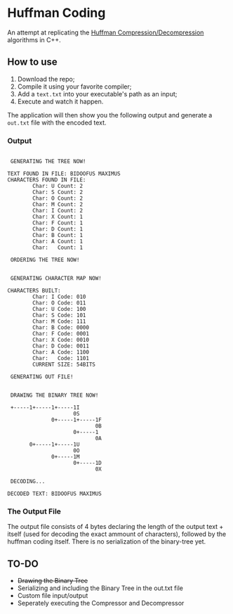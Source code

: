 

# Huffman Coding
An attempt at replicating the [Huffman Compression/Decompression](https://en.wikipedia.org/wiki/Huffman_coding#Basic_technique) algorithms in C++.

## How to use

 1. Download the repo;
 2. Compile it using your favorite compiler;
 3. Add a `text.txt` into your executable's path as an input;
 4. Execute and watch it happen.
 
 The application will then show you the following output and generate a `out.txt` file with the encoded text.

### Output

```
    
 GENERATING THE TREE NOW!

TEXT FOUND IN FILE: BIDOOFUS MAXIMUS
CHARACTERS FOUND IN FILE:
        Char: U Count: 2
        Char: S Count: 2
        Char: O Count: 2
        Char: M Count: 2
        Char: I Count: 2
        Char: X Count: 1
        Char: F Count: 1
        Char: D Count: 1
        Char: B Count: 1
        Char: A Count: 1
        Char:   Count: 1

 ORDERING THE TREE NOW!


 GENERATING CHARACTER MAP NOW!

CHARACTERS BUILT:
        Char: I Code: 010
        Char: O Code: 011
        Char: U Code: 100
        Char: S Code: 101
        Char: M Code: 111
        Char: B Code: 0000
        Char: F Code: 0001
        Char: X Code: 0010
        Char: D Code: 0011
        Char: A Code: 1100
        Char:   Code: 1101
        CURRENT SIZE: 54BITS

 GENERATING OUT FILE!


 DRAWING THE BINARY TREE NOW!

 +-----1+-----1+-----1I
                     0S
              0+-----1+-----1F
                            0B
                     0+-----1
                            0A
       0+-----1+-----1U
                     0O
              0+-----1M
                     0+-----1D
                            0X

 DECODING...

DECODED TEXT: BIDOOFUS MAXIMUS
```
### The Output File
 The output file consists of 4 bytes declaring the length of the output text + itself (used for decoding the exact ammount of characters), followed by the huffman coding itself.
 There is no serialization of the binary-tree yet.

## TO-DO

 - ~~Drawing the Binary Tree~~
 - Serializing and including the Binary Tree in the out.txt file
 - Custom file input/output
 - Seperately executing the Compressor and Decompressor
